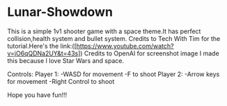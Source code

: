 # Lunar-Showdown
This is a simple 1v1 shooter game with a space theme.It has perfect collision,health system and bullet system.
Credits to Tech With Tim for the tutorial.Here's the link:([https://www.youtube.com/watch?v=jO6qQDNa2UY&t=43s])
Credits to OpenAI for screenshot image
I made this because I love Star Wars and space.

Controls:
Player 1:
-WASD for movement
-F to shoot
Player 2:
-Arrow keys for movement
-Right Control to shoot

Hope you have fun!!!

